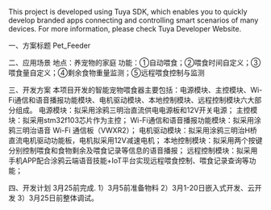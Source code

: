 This project is developed using Tuya SDK, which enables you to quickly develop branded apps connecting and controlling smart scenarios of many devices.
For more information, please check Tuya Developer Website.

一、方案标题
Pet_Feeder

二、应用场景
地点：养宠物的家庭
功能：①自动喂食；②喂食时间自定义；③喂食量自定义；④剩余食物重量监测；⑤远程喂食控制与监测

三、开发方案
本项目开发的智能宠物喂食器主要包括：电源模块、主控模块、Wi-Fi通信和语音播报功能模块、电机驱动模块、本地控制模块、远程控制模块六大部分组成。
电源模块：拟采用涂鸦三明治直流供电电源板和12V开关电源；
主控模块：拟采用stm32f103芯片作为主控；
Wi-Fi通信和语音播报功能模块：拟采用涂鸦三明治语音 Wi-Fi 通信板（VWXR2）；
电机驱动模块：拟采用涂鸦三明治H桥直流电机驱动功能板，电机拟采用12V减速电机；
本地控制模块：拟采用两个按键分别控制喂食和食物剩余及喂食记录等信息的语音播报；
远程控制模块：拟采用手机APP配合涂鸦云端语音技能+IoT平台实现远程喂食控制、喂食记录查询等功能；

四、开发计划
3月25前完成.
1）3月5前准备物料
2）3月1-20日嵌入式开发、云开发
3）3月25日前整体调试。

